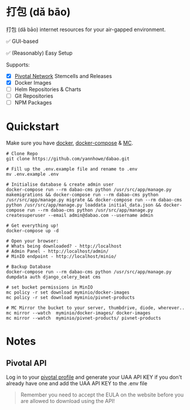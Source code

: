 # 打包 (dǎ bāo)
打包 (dǎ bāo) internet resources for your air-gapped environment.

:white_check_mark: GUI-based

:white_check_mark: (Reasonably) Easy Setup

Supports:
- [x]  [Pivotal Network](https://network.pivotal.io/) Stemcells and Releases
- [x]  Docker Images
- [ ]  Helm Repositories & Charts
- [ ]  Git Repositories
- [ ]  NPM Packages

# Quickstart
Make sure you have [docker](https://docs.docker.com/install/), [docker-compose](https://docs.docker.com/compose/install/) & [MC](https://docs.min.io/docs/minio-client-quickstart-guide.html).
```
# Clone Repo
git clone https://github.com/yannhowe/dabao.git

# Fill up the .env.example file and rename to .env
mv .env.example .env

# Initialise database & create admin user
docker-compose run --rm dabao-cms python /usr/src/app/manage.py makemigrations && docker-compose run --rm dabao-cms python /usr/src/app/manage.py migrate && docker-compose run --rm dabao-cms python /usr/src/app/manage.py loaddata initial_data.json && docker-compose run --rm dabao-cms python /usr/src/app/manage.py createsuperuser --email admin@dabao.com --username admin

# Get everything up!
docker-compose up -d

# Open your browser:
# Whats being downloaded? - http://localhost
# Admin Panel - http://localhost/admin/
# MinIO endpoint - http://localhost/minio/

# Backup Database
docker-compose run --rm dabao-cms python /usr/src/app/manage.py dumpdata auth django_celery_beat cms

# set bucket permissions in MinIO
mc policy -r set download myminio/docker-images
mc policy -r set download myminio/pivnet-products

# MC Mirror the bucket to your server, thumbdrive, diode, wherever..
mc mirror --watch  myminio/docker-images/ docker-images
mc mirror --watch  myminio/pivnet-products/ pivnet-products
```

# Notes
## Pivotal API
Log in to your [pivotal profile](https://network.pivotal.io/users/dashboard/edit-profile) and generate your UAA API KEY if you don't already have one and add the UAA API KEY to the .env file

> Remember you need to accept the EULA on the website before you are allowed to download using the API!

